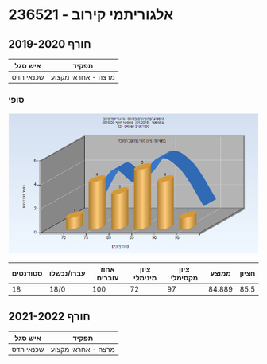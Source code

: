 # 236521 - אלגוריתמי קירוב

## חורף 2019-2020

| איש סגל | תפקיד |
| ---- | ---- |
| שכנאי הדס | מרצה - אחראי מקצוע |

### סופי

![201901 Finals](201901/Finals.png)

| סטודנטים | עברו/נכשלו | אחוז עוברים | ציון מינימלי | ציון מקסימלי | ממוצע | חציון |
| ---- | ---- | ---- | ---- | ---- | ---- | ---- |
| 18 | 18/0 | 100 | 72 | 97 | 84.889 | 85.5 |

## חורף 2021-2022

| איש סגל | תפקיד |
| ---- | ---- |
| שכנאי הדס | מרצה - אחראי מקצוע |

